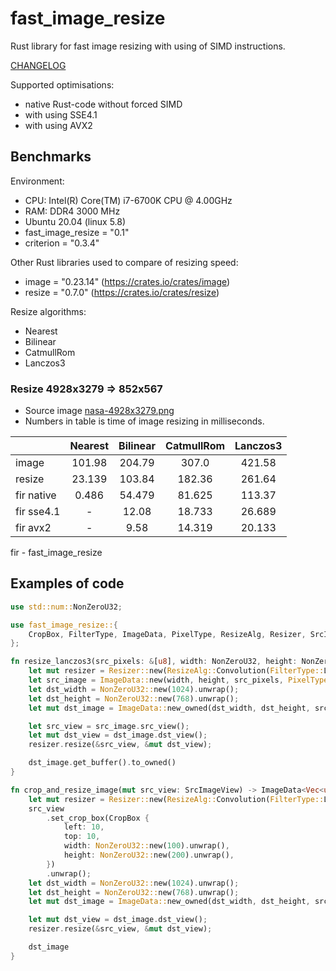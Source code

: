 # fast_image_resize

Rust library for fast image resizing with using of SIMD instructions.

[CHANGELOG](https://github.com/Cykooz/fast_image_resize/blob/master/CHANGELOG.md)

Supported optimisations:
- native Rust-code without forced SIMD
- with using SSE4.1
- with using AVX2

## Benchmarks

Environment:
- CPU: Intel(R) Core(TM) i7-6700K CPU @ 4.00GHz
- RAM: DDR4 3000 MHz 
- Ubuntu 20.04 (linux 5.8)
- fast_image_resize = "0.1"
- criterion = "0.3.4"

Other Rust libraries used to compare of resizing speed: 
- image = "0.23.14" (https://crates.io/crates/image)
- resize = "0.7.0" (https://crates.io/crates/resize)

Resize algorithms:
- Nearest
- Bilinear
- CatmullRom
- Lanczos3

### Resize 4928x3279 => 852x567

- Source image [nasa-4928x3279.png](https://github.com/Cykooz/fast_image_resize/blob/main/data/nasa-4928x3279.png)
- Numbers in table is time of image resizing in milliseconds.

|            | Nearest | Bilinear | CatmullRom | Lanczos3 |
|------------|:-------:|:--------:|:----------:|:--------:|
| image      |  101.98 |  204.79  |    307.0   |  421.58  |
| resize     |  23.139 |  103.84  |   182.36   |  261.64  |
| fir native |  0.486  |  54.479  |   81.625   |  113.37  |
| fir sse4.1 |    -    |   12.08  |   18.733   |  26.689  |
| fir avx2   |    -    |   9.58   |   14.319   |  20.133  |

fir - fast_image_resize


## Examples of code

```rust
use std::num::NonZeroU32;

use fast_image_resize::{
    CropBox, FilterType, ImageData, PixelType, ResizeAlg, Resizer, SrcImageView,
};

fn resize_lanczos3(src_pixels: &[u8], width: NonZeroU32, height: NonZeroU32) -> Vec<u8> {
    let mut resizer = Resizer::new(ResizeAlg::Convolution(FilterType::Lanczos3));
    let src_image = ImageData::new(width, height, src_pixels, PixelType::U8x4).unwrap();
    let dst_width = NonZeroU32::new(1024).unwrap();
    let dst_height = NonZeroU32::new(768).unwrap();
    let mut dst_image = ImageData::new_owned(dst_width, dst_height, src_image.pixel_type());

    let src_view = src_image.src_view();
    let mut dst_view = dst_image.dst_view();
    resizer.resize(&src_view, &mut dst_view);

    dst_image.get_buffer().to_owned()
}

fn crop_and_resize_image(mut src_view: SrcImageView) -> ImageData<Vec<u8>> {
    let mut resizer = Resizer::new(ResizeAlg::Convolution(FilterType::Lanczos3));
    src_view
        .set_crop_box(CropBox {
            left: 10,
            top: 10,
            width: NonZeroU32::new(100).unwrap(),
            height: NonZeroU32::new(200).unwrap(),
        })
        .unwrap();
    let dst_width = NonZeroU32::new(1024).unwrap();
    let dst_height = NonZeroU32::new(768).unwrap();
    let mut dst_image = ImageData::new_owned(dst_width, dst_height, src_view.pixel_type());

    let mut dst_view = dst_image.dst_view();
    resizer.resize(&src_view, &mut dst_view);

    dst_image
}
```
